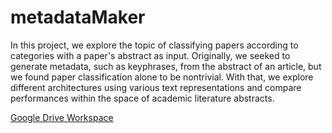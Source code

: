 # metadataMaker

In this project, we explore the topic of classifying papers according to categories with a paper's abstract as input. Originally, we seeked to generate metadata, such as keyphrases, from the abstract of an article, but we found paper classification alone to be nontrivial. With that, we explore different architectures using various text representations and compare performances within the space of academic literature abstracts.

[Google Drive Workspace](https://drive.google.com/open?id=1B_YdLzaOxdMvOt4npWr9k-T8b3WJtgbc)

